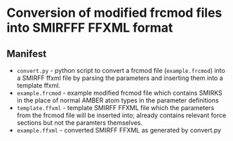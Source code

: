 # Conversion of modified frcmod files into SMIRFFF FFXML format

## Manifest
* `convert.py` - python script to convert a frcmod file (`example.frcmod`) into a SMIRFF ffxml file by parsing the parameters and inserting them into a template ffxml.
* `example.frcmod` - example modified frcmod file which contains SMIRKS in the place of normal AMBER atom types in the parameter definitions
* `template.ffxml` - template SMIRFF FFXML file which the parameters from the frcmod file will be inserted into; already contains relevant force sections but not the paramters themselves.
* `example.ffxml` - converted SMIRFF FFXML as generated by convert.py
